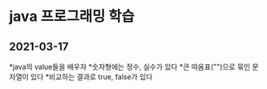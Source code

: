 # java 프로그래밍 학습
## 2021-03-17

*java의 value들을 배우자
*숫자형에는 정수, 실수가 있다
*큰 따옴표("")으로 묶인 문자열이 있다
*비교하는 결과로 true, false가 있다